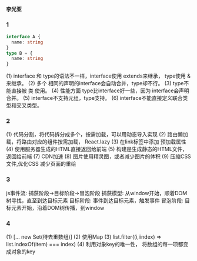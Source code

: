 #### 李光亚


### 1
``` ts
interface A {
  name: string
} 
type B = {
  name: string
}
```
(1) interface 和 type的语法不一样，interface使用 extends来继承， type使用 &来继承。
(2) 多个 相同的声明的interface会自动合并，type却不行。
(3) type不能直接被 类 使用。
(4) 性能方面 type比interface好一些，因为 interface会声明合并。
(5) interface不支持元组，type支持。
(6) interface不能直接定义联合类型和交叉类型。


### 2
(1) 代码分割，将代码拆分成多个，按需加载，可以用动态导入实现
(2) 路由懒加载，将路由对应的组件按需加载， React.lazy
(3) 在link标签中添加 预加载属性
(4) 使用服务器生成的HTML直接返回给前端
(5) 构建是生成静态的HTML文件，返回给前端
(7) CDN加速
(8) 图片使用精灵图，或者减少图片的体积
(9) 压缩CSS文件,优化CSS 减少页面的重绘


### 3
js事件流: 捕获阶段->目标阶段->冒泡阶段
捕获模型: 从window开始，顺着DOM树寻找，直至到达目标元素
目标阶段: 事件到达目标元素，触发事件
冒泡阶段: 目标元素开始，沿着DOM树传播，到window


### 4
(1) [... new Set(待去重数组)]
(2) 使用Map
(3) list.filter((i,iindex) => list.indexOf(item) === index)
(4) 利用对象key的唯一性， 将数组的每一项都变成对象的key
